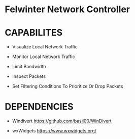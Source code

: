# Felwinter Network Controller

# CAPABILITES
- Visualize Local Network Traffic
  
- Monitor Local Network Traffic
  
- Limit Bandwidth
  
- Inspect Packets
  
- Set Filtering Conditions To Prioritize Or Drop Packets

# DEPENDENCIES
- Windivert
    https://github.com/basil00/WinDivert
  
- wxWidgets
    https://www.wxwidgets.org/
